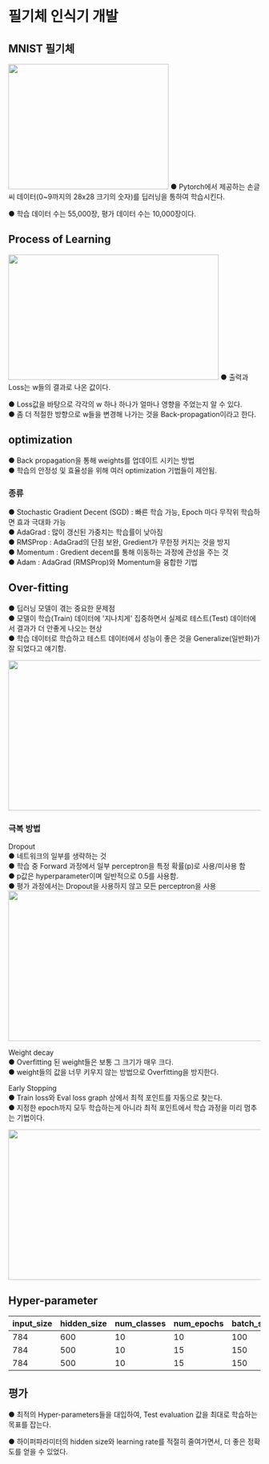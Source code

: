 # 필기체 인식기 개발
## MNIST 필기체
<img src="https://user-images.githubusercontent.com/98728682/152273731-742e6898-2efe-40fa-b434-e46d605b10e7.png" width="320" height="250">  
● Pytorch에서 제공하는 손글씨 데이터(0~9까지의 28x28 크기의 숫자)를 딥러닝을 통하여 학습시킨다.  

● 학습 데이터 수는 55,000장, 평가 데이터 수는 10,000장이다.
## Process of Learning
<img src="https://user-images.githubusercontent.com/98728682/152274850-c6958ff9-f7cf-4b14-9252-0b0597d10f4b.png" width="420" height="250">  
● 출력과 Loss는 w들의 결과로 나온 값이다.  

● Loss값을 바탕으로 각각의 w 하나 하나가 얼마나 영향을 주었는지 알 수 있다.  
● 좀 더 적절한 방향으로 w들을 변경해 나가는 것을 Back-propagation이라고 한다. 

## optimization
● Back propagation을 통해 weights를 업데이트 시키는 방법  
● 학습의 안정성 및 효율성을 위해 여러 optimization 기법들이 제안됨.  
### 종류
● Stochastic Gradient Decent (SGD) : 빠른 학습 가능, Epoch 마다 무작위 학습하면 효과 극대화 가능  
● AdaGrad : 많이 갱신된 가중치는 학습률이 낮아짐  
● RMSProp : AdaGrad의 단점 보완, Gredient가 무한정 커지는 것을 방지  
● Momentum  : Gredient decent를 통해 이동하는 과정에 관성을 주는 것  
● Adam : AdaGrad (RMSProp)와 Momentum을 융합한 기법
## Over-fitting
● 딥러닝 모델이 겪는 중요한 문제점  
● 모델이 학습(Train) 데이터에 '지나치게' 집중하면서 실제로 테스트(Test) 데이터에서 결과가 더 안좋게 나오는 현상  
● 학습 데이터로 학습하고 테스트 데이터에서 성능이 좋은 것을 Generalize(일반화)가 잘 되었다고 얘기함.  

<img src="https://user-images.githubusercontent.com/98728682/152298306-7226ad2f-6bf3-4e66-95f8-a7c93872bc1e.png" width="550" height="300">  

### 극복 방법  

Dropout  
● 네트워크의 일부를 생략하는 것  
● 학습 중 Forward 과정에서 일부 perceptron을 특정 확률(p)로 사용/미사용 함  
● p값은 hyperparameter이며 일반적으로 0.5를 사용함.  
● 평가 과정에서는 Dropout을 사용하지 않고 모든 perceptron을 사용  
<img src="https://user-images.githubusercontent.com/98728682/152300682-5328fdfa-8d2e-406c-a96b-e25ea4b9b21a.png" width="550" height="300">  

Weight decay  
● Overfitting 된 weight들은 보통 그 크기가 매우 크다.  
● weight들의 값을 너무 키우지 않는 방법으로 Overfitting을 방지한다.  

Early Stopping  
● Train loss와 Eval loss graph 상에서 최적 포인트를 자동으로 찾는다.  
● 지정한 epoch까지 모두 학습하는게 아니라 최적 포인트에서 학습 과정을 미리 멈추는 기법이다.  

<img src="https://user-images.githubusercontent.com/98728682/152306974-c0e2146a-3d20-4efa-85b0-7f97a5066c17.png" width="550" height="300">

## Hyper-parameter  

|input_size|hidden_size|num_classes|num_epochs|batch_size|drop_prob|weight_decay_lambda|learning_rate|weight_initialization|best_accuracy|  
|---|---|---|---|---|---|---|---|---|---|  
|784|600|10|10|100|0.2|0.01|0.001|Xavier|94.52%|  
|784|500|10|15|150|0.2|0.01|0.001|He|95.08%|
|784|500|10|15|150|0.2|0.005|0.0001|He|96.0%|

## 평가  
● 최적의 Hyper-parameters들을 대입하여, Test evaluation 값을 최대로 학습하는 목표를 잡는다.

● 하이퍼파라미터의 hidden size와 learning rate를 적절히 줄여가면서, 더 좋은 정확도를 얻을 수 있었다.
